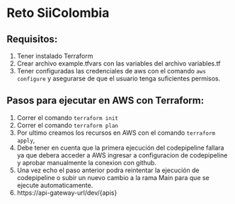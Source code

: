 
# Reto SiiColombia

## Requisitos:

1. Tener instalado Terraform
2. Crear archivo example.tfvars con las variables del archivo variables.tf
3. Tener configuradas las credenciales de aws con el comando `aws configure` y asegurarse de que el usuario tenga suficientes permisos.

## Pasos para ejecutar en AWS con Terraform:

1. Correr el comando `terraform init`
2. Correr el comando `terraform plan`
3. Por ultimo creamos los recursos en AWS con el comando `terraform apply`,
4. Debe tener en cuenta que la primera ejecución del codepipeline fallara ya que debera acceder a AWS ingresar a configuracion de codepipeline y aprobar manualmente la conexion con github.
5. Una vez echo el paso anterior podra reintentar la ejecución de codepipeline o subir un nuevo cambio a la rama Main para que se ejecute automaticamente.
6. https://api-gateway-url/dev/{apis}
